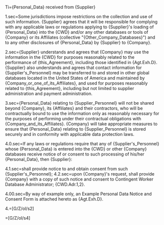Ti={Personal_Data} received from {Supplier}

1.sec=Some jurisdictions impose restrictions on the collection and use of such information. {Supplier} agrees that it will be responsible for complying with any applicable laws or regulations applying to {Supplier}'s loading of {Personal_Data} into the {CWD} and/or any other databases or tools of {Company} or its Affiliates (collective "{Other_Company_Databases}") and to any other disclosures of {Personal_Data} by {Supplier} to {Company}.

2.sec={Supplier} understands and agrees that {Company} may use the information in the {CWD} for purposes reasonably related to the performance of {this_Agreement}, including those identified in {Agt.Exh.D}. {Supplier} also understands and agrees that contact information for {Supplier's_Personnel} may be transferred to and stored in other global databases located in the United States of America and maintained by {Company_or_one_of_its_Affiliates}, and used for purposes reasonably related to {this_Agreement}, including but not limited to supplier administration and payment administration.

3.sec={Personal_Data} relating to {Supplier_Personnel} will not be shared beyond {Company}, its {Affiliates} and their contractors, who will be contractually bound to use the information only as reasonably necessary for the purposes of performing under their contractual obligations with {Company_and_its_Affiliates}. {Company} will take appropriate measures to ensure that {Personal_Data} relating to {Supplier_Personnel} is stored securely and in conformity with applicable data protection laws.

4.0.sec=If any laws or regulations require that any of {Supplier's_Personnel} whose {Personal_Data} is entered into the {CWD} or other {Company} databases receive notice of or consent to such processing of his/her {Personal_Data}, then {Supplier}:

4.1.sec=shall provide notice to and obtain consent from such {Supplier's_Personnel};
4.2.sec=upon {Company}'s request, shall provide {Company} with a copy of such notice and consent to Contingent Worker Database Administrator; {CWD.Adr.1,2}.

4.00.sec=By way of example only, an Example Personal Data Notice and Consent Form is attached hereto as {Agt.Exh.D}.

4.=[G/Z/ol/s2]

=[G/Z/ol/s4]
